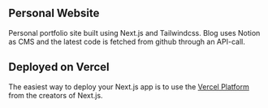 ## Personal Website

Personal portfolio site built using Next.js and Tailwindcss.
Blog uses Notion as CMS and the latest code is fetched from github through an API-call. 

## Deployed on Vercel

The easiest way to deploy your Next.js app is to use the [Vercel Platform](https://vercel.com/new?utm_medium=default-template&filter=next.js&utm_source=create-next-app&utm_campaign=create-next-app-readme) from the creators of Next.js.

